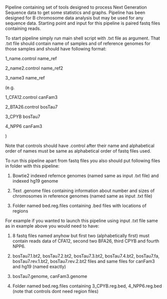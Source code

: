 Pipeline containing set of tools designed to process Next Generation Sequence data to get some statistics and graphs. Pipeline has been designed for B chromosome data analysis but may be used for any sequence data. Starting point and input for this pipeline is paired fastq files containing reads.

To start pipeline simply run main shell script with .txt file as argument. That .txt file should contain name of samples and of reference genomes for those samples and should have following format:

1_name.control name_ref

2_name2.control name_ref2

3_name3 name_ref

(e.g.

1_CFA12.control canFam3

2_BTA26.control bosTau7

3_CPYB bosTau7

4_NPP6 canFam3

)

Note that controls should have .control after their name and alphabetical order of names must be same as alphabetical order of fastq files used.

To run this pipeline apart from fastq files you also should put following files in folder with this pipeline:

1. Bowtie2 indexed refernce genomes (named same as input .txt file) and indexed hg19 genome

2. Text .genome files containing information about number and sizes of chromosomes in reference genomes (named same as input .txt file)
 
3. Folder named bed.reg.files containing .bed files with locations of regions

For example if you wanted to launch this pipeline using input .txt file same as in example above you would need to have:

1. 8 fastq files named anyhow but first two (alphabetically first) must contain reads data of CFA12, second two BFA26, third CPYB and fourth NPP6.

2. bosTau7.1.bt2, bosTau7.2.bt2, bosTau7.3.bt2, bosTau7.4.bt2, bosTau7.fa, bosTau7.rev.1.bt2, bosTau7.rev.2.bt2 files and same files for canFam3 and hg19 (named exactly)

3. bosTau7.genome, canFam3.genome

4. Folder named bed.reg.files containing 3_CPYB.reg.bed, 4_NPP6.reg.bed (note that controls dont need region files)

